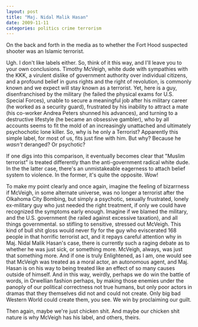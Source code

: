 ```yaml
---
layout: post
title: "Maj. Nidal Malik Hasan"
date: 2009-11-11
categories: politics crime terrorism
---
```


On the back and forth in the media as to whether the Fort Hood suspected shooter
was an Islamic terrorist.

Ugh. I don't like labels either. So, think of it this way, and I'll leave you to
your own conclusions. Timothy McVeigh, white dude with sympathies with the KKK,
a virulent dislike of government authority over individual citizens, and a
profound belief in guns rights and the right of revolution, is commonly known
and we expect will stay known as a terrorist. Yet, here is a guy,
disenfranchised by the military (he failed the physical exams for U.S. Special
Forces), unable to secure a meaningful job after his military career (he worked
as a security guard), frustrated by his inability to attract a mate (his
co-worker Andrea Peters shunned his advances), and turning to a destructive
lifestyle (he became an obsessive gambler), who by all accounts seems to fit the
mold of an increasingly unattached and ultimately psychochotic lone killer. So,
why is he only a Terrorist? Apparently this simple label, for most of us, fits
just fine with him. But why? Because he _wasn't_ deranged? Or psychotic?

If one digs into this comparison, it eventually becomes clear that "Muslim
terrorist" is treated differently than the anti-government radical white dude.
In the the latter case, there's an unmistakeable eagerness to attach belief
system to violence. In the former, it's quite the opposite. Wow!

To make my point clearly and once again, imagine the feeling of bizarrness if
McVeigh, in some alternate universe, was no longer a terrorist after the
Olkahoma City Bombing, but simply a psychotic, sexually frustrated, lonely
ex-military guy who just needed the right treatment, if only we could have
recognized the symptoms early enough. Imagine if we blamed the military, and the
U.S. government (he railed against excessive taxation), and all things
governmental. so stifling to sensitive, stressed out McVeigh. This kind of bull
shit gloss would never fly for the guy who eviscerated 168 people in that
horrific terrorist act, and it repays careful attention why in Maj. Nidal Malik
Hasan's case, there is currently such a raging debate as to whether he was just
sick, or something more. McVeigh, always, was just that something more. And if
one is truly Enlightened, as I am, one would see that McVeigh was treated as a
moral actor, an autonomous agent, and Maj. Hasan is on his way to being treated
like an effect of so many causes outside of himself. And in this way, weirdly,
perhaps we do win the battle of words, in Orwellian fashion perhaps, by making
those enemies under the panoply of our political correctness not true humans,
but only poor actors in dramas that they themselves did not and could not
create. Only big bad Western World could create them, you see. We win by
proclaiming our guilt.

Then again, maybe we're just chicken shit. And maybe our chicken shit nature is
why McVeigh has his label, and others,
theirs.